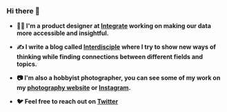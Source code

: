 ### Hi there 👋

- **👨‍💻  I'm a product designer at [Integrate](https://www.integrate.com) working on making our data more accessible and insightful.**

-  **✍️  I write a blog called [Interdisciple](https://interdisciple.com) where I try to show new ways of thinking while finding connections between different fields and topics.**

- **📷 I'm also a hobbyist photographer, you can see some of my work on my [photography website](https://ztc.photos) or [Instagram](https://instagram.com/ztc.jpg).**

- **🐦  Feel free to reach out on [Twitter](https://twitter.com/zachtco)**
